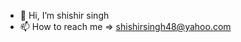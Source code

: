 - 👋 Hi, I’m shishir singh
- 📫 How to reach me => shishirsingh48@yahoo.com

<!---
shishir48/shishir48 is a ✨ special ✨ repository because its `README.md` (this file) appears on your GitHub profile.
You can click the Preview link to take a look at your changes.
--->
